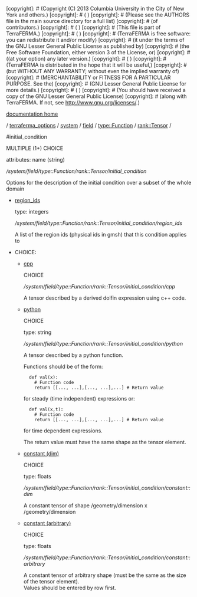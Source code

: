 [copyright]: # (Copyright (C) 2013 Columbia University in the City of New York and others.)
[copyright]: # ( )
[copyright]: # (Please see the AUTHORS file in the main source directory for a full list)
[copyright]: # (of contributors.)
[copyright]: # ( )
[copyright]: # (This file is part of TerraFERMA.)
[copyright]: # ( )
[copyright]: # (TerraFERMA is free software: you can redistribute it and/or modify)
[copyright]: # (it under the terms of the GNU Lesser General Public License as published by)
[copyright]: # (the Free Software Foundation, either version 3 of the License, or)
[copyright]: # ((at your option) any later version.)
[copyright]: # ( )
[copyright]: # (TerraFERMA is distributed in the hope that it will be useful,)
[copyright]: # (but WITHOUT ANY WARRANTY; without even the implied warranty of)
[copyright]: # (MERCHANTABILITY or FITNESS FOR A PARTICULAR PURPOSE. See the)
[copyright]: # (GNU Lesser General Public License for more details.)
[copyright]: # ( )
[copyright]: # (You should have received a copy of the GNU Lesser General Public License)
[copyright]: # (along with TerraFERMA. If not, see <http://www.gnu.org/licenses/>.)

[documentation home](Documentation)

/ [terraferma_options](../../../../../terraferma_options) / [system](../../../../system) / [field](../../../field) / [type::Function](../../type__Function) / [rank::Tensor](../rank__Tensor) /

#initial_condition

MULTIPLE (1+) CHOICE 

attributes: name (string) 

*/system/field/type::Function/rank::Tensor/initial_condition*

Options for the description of the initial condition over a subset of the whole domain

* [region_ids](initial_condition/region_ids "child")

    type: integers

    */system/field/type::Function/rank::Tensor/initial_condition/region_ids*

    A list of the region ids (physical ids in gmsh) that this condition applies to

* CHOICE:
    * [cpp](initial_condition/cpp "child")

        CHOICE 

        */system/field/type::Function/rank::Tensor/initial_condition/cpp*

        A tensor described by a derived dolfin expression using c++ code.

    * [python](initial_condition/python "child")

        CHOICE 

        type: string

        */system/field/type::Function/rank::Tensor/initial_condition/python*

        A tensor described by a python function.
        
        Functions should be of the form:
        
            def val(x):
              # Function code
              return [[..., ...],[..., ...],...] # Return value
        
         for steady (time independent) expressions or:
        
            def val(x,t):
              # Function code
              return [[..., ...],[..., ...],...] # Return value
        
         for time dependent expressions.
        
        The return value must have the same shape as the tensor element.

    * [constant (dim)](initial_condition/constant__dim "child")

        CHOICE 

        type: floats

        */system/field/type::Function/rank::Tensor/initial_condition/constant::dim*

        A constant tensor of shape /geometry/dimension x /geometry/dimension

    * [constant (arbitrary)](initial_condition/constant__arbitrary "child")

        CHOICE 

        type: floats

        */system/field/type::Function/rank::Tensor/initial_condition/constant::arbitrary*

        A constant tensor of arbitrary shape (must be the same as the size of the tensor element).  
        Values should be entered by row first.

[autogenerated]: # (This file was automatically generated from the schema file:/home/cwilson/repos/github/TerraFERMA/TerraFERMA/buckettools/schemas/function.rng.)

